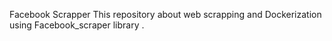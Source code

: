 Facebook Scrapper 
This repository about web scrapping and Dockerization
using Facebook_scraper library .